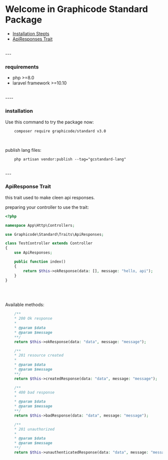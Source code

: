 # Welcome in Graphicode Standard Package
- <a href="#installation">Installation Stepts</a>
- <a href="#apiResponses">ApiResponses Trait</a>

<br>
---
<br>

### requirements

- php >=8.0
- laravel framework >=10.10 

<br>
----
<br>


### installation
<span id="installation"></span>

Use this command to try the package now:
```
    composer require graphicode/standard v3.0
```
<br>

publish lang files:
```
    php artisan vendor:publish --tag="gcstandard-lang"
```

<br>
---
<br>


### ApiResponse Trait
<span id="apiResponses"></span>
this trait used to make cleen api responses.


preparing your controller to use the trait:
```php
<?php

namespace App\Http\Controllers;

use Graphicode\Standard\Traits\ApiResponses;

class TestController extends Controller
{
    use ApiResponses;

    public function index()
    {
        return $this->okResponse(data: [], message: "hello, api");
    }
}
```

<br><br>

Available methods:
```php
    /**
    * 200 Ok response
    *
    * @param $data
    * @param $message
    **/
    return $this->okResponse(data: "data", message: "message");

    /**
    * 201 resource created
    *
    * @param $data
    * @param $message
    **/
    return $this->createdResponse(data: "data", message: "message");

    /**
    * 400 bad response
    *
    * @param $data
    * @param $message
    **/
    return $this->badResponse(data: "data", message: "message");

    /**
    * 201 unauthorized
    *
    * @param $data
    * @param $message
    **/
    return $this->unauthenticatedResponse(data: "data", message: "message");
```
